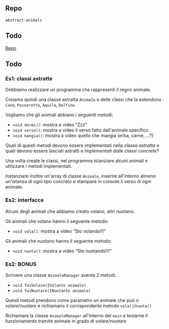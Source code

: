 ## Repo
`abstract-animals`

## Todo
[Repo](https://github.com/Guybrush3791/exp-java-4-abstract-animals)

## Todo
### Es1: classi astratte
Dobbiamo realizzare un programma che rappresenti il regno animale.

Creiamo quindi una classe astratta `Animale` e delle classi che la estendono : `Cane`, `Passerotto`, `Aquila`, `Delfino`

Vogliamo che gli animali abbiano i seguenti metodi:
- `void dormi()`: mostra a video “Zzz”
- `void verso()`: mostra a video il verso fatto dall'animale specifico
- `void mangia()`: mostra a video quello che mangia (erba, carne, ...?)

Quali di questi metodi devono essere implementati nella classe *astratta* e quali devono essere lasciati astratti e *implementati dalle classi concrete*?

Una volta create le classi, nel programma istanziare alcuni animali e utilizzare i metodi implementati.

Instanziare inoltre un'array di classe `Animale`, inserire all'interno almeno un'istanza di ogni tipo concreto e stampare in console il verso di ogni animale.

### Es2: interfacce
Alcuni degli animali che abbiamo creato volano, altri nuotano.

Gli animali che volano hanno il seguente metodo:
- `void vola()`: mostra a video “Sto volando!!!”

Gli animali che nuotano hanno il seguente metodo:
- `void nuota()`: mostra a video “Sto nuotando!!!”

### Es2: **BONUS**
Scrivere una classe `AnimaleManager` avente 2 metodi:
- `void faiVolare(IVolante animale)`
- `void faiNuotare(INuotante animale)`

Questi metodi prendono come parametro un animale che può o *volare*/*nuotare* e richiamano il corrispondente metodo `vola()`/`nuota()`

Richiamare la classe `AnimaleManager` all'interno del `main` e testarne il funzionamento tramite animale in grado di *volare*/*nuotare*